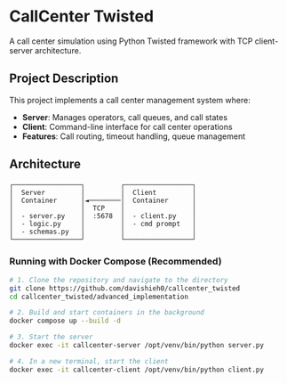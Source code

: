 # CallCenter Twisted

A call center simulation using Python Twisted framework with TCP client-server architecture.

## Project Description

This project implements a call center management system where:
- **Server**: Manages operators, call queues, and call states
- **Client**: Command-line interface for call center operations
- **Features**: Call routing, timeout handling, queue management

## Architecture

```
┌─────────────────┐         ┌─────────────────┐
│  Server         │         │  Client         │
│  Container      │◄────────│  Container      │
│                 │  TCP    │                 │
│  - server.py    │  :5678  │  - client.py    │
│  - logic.py     │         │  - cmd prompt   │
│  - schemas.py   │         │                 │
└─────────────────┘         └─────────────────┘
```

### Running with Docker Compose (Recommended)

```bash
# 1. Clone the repository and navigate to the directory
git clone https://github.com/davishieh0/callcenter_twisted
cd callcenter_twisted/advanced_implementation  

# 2. Build and start containers in the background
docker compose up --build -d

# 3. Start the server
docker exec -it callcenter-server /opt/venv/bin/python server.py

# 4. In a new terminal, start the client
docker exec -it callcenter-client /opt/venv/bin/python client.py
```